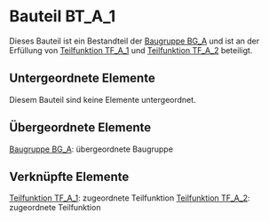# Bauteil BT_A_1
Dieses Bauteil ist ein Bestandteil der [Baugruppe BG_A](BG_A.md) und ist an der Erfüllung von [Teilfunktion TF_A_1](TF_A_1.md) und [Teilfunktion TF_A_2](TF_A_2.md) beteiligt.

## Untergeordnete Elemente
Diesem Bauteil sind keine Elemente untergeordnet.

## Übergeordnete Elemente
[Baugruppe BG_A](BG_A.md): übergeordnete Baugruppe

## Verknüpfte Elemente
[Teilfunktion TF_A_1](TF_A_1.md): zugeordnete Teilfunktion
[Teilfunktion TF_A_2](TF_A_2.md): zugeordnete Teilfunktion
